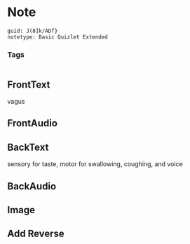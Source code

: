 # Note
```
guid: J(8]k/ADf}
notetype: Basic Quizlet Extended
```

### Tags
```
```

## FrontText
vagus

## FrontAudio


## BackText
sensory for taste, motor for swallowing, coughing, and voice

## BackAudio


## Image


## Add Reverse

